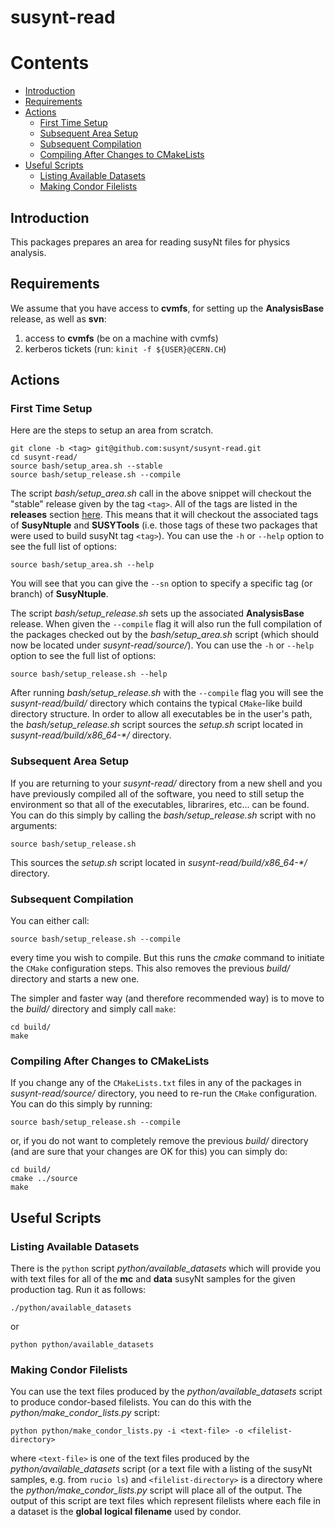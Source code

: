 susynt-read
===========

# Contents
* [Introduction](#introduction)
* [Requirements](#requirements)
* [Actions](#actions)
  * [First Time Setup](#first-time-setup)
  * [Subsequent Area Setup](#subsequent-area-setup)
  * [Subsequent Compilation](#subsequent-compilation)
  * [Compiling After Changes to CMakeLists](#compiling-after-changes-to-cmakelists)
* [Useful Scripts](#useful-scripts)
  * [Listing Available Datasets](#listing-available-datasets)
  * [Making Condor Filelists](#making-condor-filelists)

## Introduction
This packages prepares an area for reading susyNt files for physics analysis.

## Requirements
We assume that you have access to **cvmfs**, for setting up the **AnalysisBase** release, as well as **svn**:

1) access to **cvmfs** (be on a machine with cvmfs)
2) kerberos tickets (run: ```kinit -f ${USER}@CERN.CH```)

## Actions

### First Time Setup

Here are the steps to setup an area from scratch.

```
git clone -b <tag> git@github.com:susynt/susynt-read.git
cd susynt-read/
source bash/setup_area.sh --stable
source bash/setup_release.sh --compile
```

The script *bash/setup_area.sh* call in the above snippet will checkout the "stable" release given by the tag ```<tag>```. All of the tags are listed in the **releases** section [here](https://github.com/susynt/susynt-read/releases). This means that it will checkout the associated tags of **SusyNtuple** and **SUSYTools** (i.e. those tags of these two packages that were used to build susyNt tag ```<tag>```). You can use the ```-h``` or ```--help``` option to see the full list of options:

```
source bash/setup_area.sh --help
```

You will see that you can give the ```--sn``` option to specify a specific tag (or branch) of **SusyNtuple**. 

The script *bash/setup_release.sh* sets up the associated **AnalysisBase** release. When given the ```--compile``` flag it will also run the full compilation of the packages checked out by the *bash/setup_area.sh* script (which should now be located under *susynt-read/source/*). You can use the ```-h``` or ```--help``` option to see the full list of options:

```
source bash/setup_release.sh --help
```

After running *bash/setup_release.sh* with the ```--compile``` flag you will see the *susynt-read/build/* directory which contains the typical ```CMake```-like build directory structure. In order to allow all executables be in the user's path, the *bash/setup_release.sh* script sources the *setup.sh* script located in *susynt-read/build/x86_64-\*/* directory.

### Subsequent Area Setup

If you are returning to your *susynt-read/* directory from a new shell and you have previously compiled all of the software, you need to still setup the environment so that all of the executables, librarires, etc... can be found. You can do this simply by calling the *bash/setup_release.sh* script with no arguments:

```
source bash/setup_release.sh
```

This sources the *setup.sh* script located in *susynt-read/build/x86_64-\*/* directory.

### Subsequent Compilation

You can either call:

```
source bash/setup_release.sh --compile
```

every time you wish to compile. But this runs the *cmake* command to initiate the ```CMake``` configuration steps. This also removes the previous *build/* directory and starts a new one.

The simpler and faster way (and therefore recommended way) is to move to the *build/* directory and simply call ```make```:

```
cd build/
make
```

### Compiling After Changes to CMakeLists

If you change any of the ```CMakeLists.txt``` files in any of the packages in *susynt-read/source/* directory, you need to re-run the ```CMake``` configuration. You can do this simply by running:

```
source bash/setup_release.sh --compile
```

or, if you do not want to completely remove the previous *build/* directory (and are sure that your changes are OK for this) you can simply do:

```
cd build/
cmake ../source
make
```

## Useful Scripts

### Listing Available Datasets
There is the ```python``` script *python/available_datasets* which will provide you with text files for all of the **mc** and **data** susyNt samples for the given production tag. Run it as follows:

```
./python/available_datasets
```

or

```
python python/available_datasets
```

### Making Condor Filelists
You can use the text files produced by the *python/available_datasets* script to produce condor-based filelists. You can do this with the *python/make_condor_lists.py* script:

```
python python/make_condor_lists.py -i <text-file> -o <filelist-directory>
```

where ```<text-file>``` is one of the text files produced by the *python/available_datasets* script (or a text file with a listing of the susyNt samples, e.g. from ```rucio ls```) and ```<filelist-directory>``` is a directory where the *python/make_condor_lists.py* script will place all of the output. The output of this script are text files which represent filelists where each file in a dataset is the **global logical filename** used by condor.

